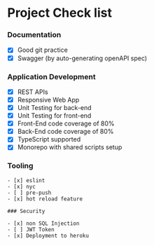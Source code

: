 # Project Check list

### Documentation

- [x] Good git practice
- [x] Swagger (by auto-generating openAPI spec)

### Application Development

- [x] REST APIs
- [x] Responsive Web App
- [x] Unit Testing for back-end
- [x] Unit Testing for front-end
- [x] Front-End code coverage of 80%
- [x] Back-End code coverage of 80%
- [x] TypeScript supported
- [x] Monorepo with shared scripts setup

### Tooling
~~~~
- [x] eslint
- [x] nyc
- [ ] pre-push
- [x] hot reload feature

### Security

- [x] non SQL Injection 
- [ ] JWT Token
- [x] Deployment to heroku
